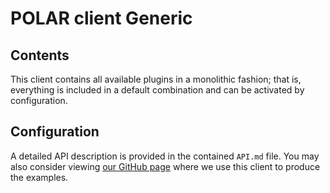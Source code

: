 # POLAR client Generic

## Contents

This client contains all available plugins in a monolithic fashion; that is, everything is included in a default combination and can be activated by configuration.

## Configuration

A detailed API description is provided in the contained `API.md` file. You may also consider viewing [our GitHub page](https://dataport.github.io/polar/) where we use this client to produce the examples.
